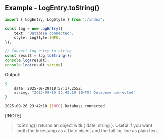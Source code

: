 ## Example - LogEntry.toString()

```ts
import { LogEntry, LogStyle } from "./index";

const log = new LogEntry({
    text: "Database connected",
    style: LogStyle.INFO,
});

// Convert log entry to string
const result = log.toString();
console.log(result);
console.log(result.string)
```

Output: 
```bash
{
    date: 2025-09-28T18:57:17.255Z,
    string: "2025-09-26 23:42:10 [INFO] Database connected"
}

2025-09-26 23:42:10 [INFO] Database connected
```

[!NOTE]
> toString() returns an object with { date, string }.
> Useful if you want both the timestamp as a Date object and the full log line as plain text.